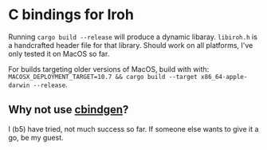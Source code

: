 # C bindings for Iroh

Running `cargo build --release` will produce a dynamic libaray. `libiroh.h` is a handcrafted header file for that library. Should work on all platforms, I've only tested it on MacOS so far.

For builds targeting older versions of MacOS, build with with:  `MACOSX_DEPLOYMENT_TARGET=10.7 && cargo build --target x86_64-apple-darwin --release`.

## Why not use [cbindgen](https://github.com/eqrion/cbindgen)?
I (b5) have tried, not much success so far. If someone else wants to give it a go, be my guest.